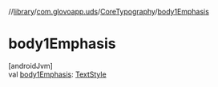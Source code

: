 //[library](../../../index.md)/[com.glovoapp.uds](../index.md)/[CoreTypography](index.md)/[body1Emphasis](body1-emphasis.md)

# body1Emphasis

[androidJvm]\
val [body1Emphasis](body1-emphasis.md): [TextStyle](https://developer.android.com/reference/kotlin/androidx/compose/ui/text/TextStyle.html)
